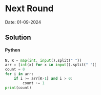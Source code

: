 
# Next Round

Date: 01-09-2024

## Solution
#### Python
```python
N, K = map(int, input().split(" "))
arr = [int(x) for x in input().split(" ")]
count = 0
for i in arr:
    if i >= arr[K-1] and i > 0:
        count += 1
print(count)
```
        